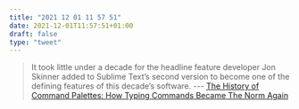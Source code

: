 ```yaml
---
title: "2021 12 01 11 57 51"
date: 2021-12-01T11:57:51+01:00
draft: false
type: "tweet"
---
```

> It took little under a decade for the headline feature developer Jon Skinner added to Sublime Text’s second version to become one of the defining features of this decade’s software. --- [The History of Command Palettes: How Typing Commands Became The Norm Again](https://capiche.com/e/consumer-dev-tools-command-palette)
